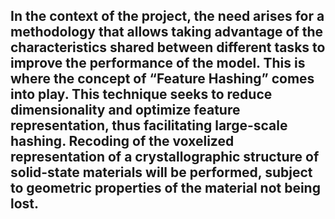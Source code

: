In the context of the project, the need arises for a methodology that allows taking advantage of the characteristics shared between different tasks to improve the performance of the model. This is where the concept of “Feature Hashing” comes into play. This technique seeks to reduce dimensionality and optimize feature representation, thus facilitating large-scale hashing. Recoding of the voxelized representation of a crystallographic structure of solid-state materials will be performed, subject to geometric properties of the material not being lost.
----------------------------------------------------------------------------------------------------------------------------------------------------------------------------------
